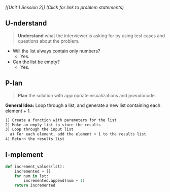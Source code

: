 *[[Unit 1 Session 2]] (Click for link to problem statements)*

## U-nderstand
 
> **Understand** what the interviewer is asking for by using test cases and questions about the problem.

- Will the list always contain only numbers?
  - Yes.
- Can the list be empty?
  - Yes.

## P-lan

> **Plan** the solution with appropriate visualizations and pseudocode.

**General Idea:** Loop through a list, and generate a new list containing each element + 1.

```markdown
1) Create a function with parameters for the list
2) Make an empty list to store the results
3) Loop through the input list
  a) For each element, add the element + 1 to the results list
4) Return the results list
```

## I-mplement

```python
def increment_values(lst):
	incremented = []
	for num in lst:
		incremented.append(num + 1)
	return incremented
```